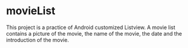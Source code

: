 # movieList
This project is a practice of Android customized Listview.
A movie list contains a picture of the movie, the name of the movie, the date and the introduction of the movie.
